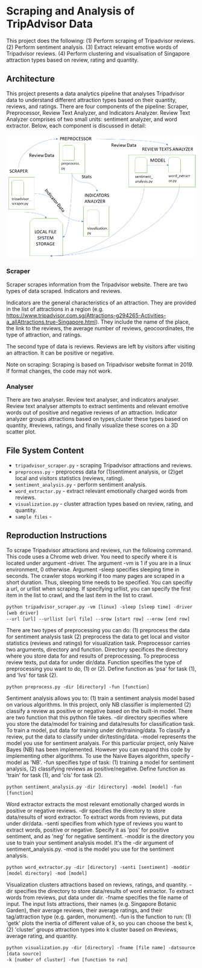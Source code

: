 # Scraping and Analysis of TripAdvisor Data #

This project does the following: 
(1) Perform scraping of Tripadvisor reviews.
(2) Perform sentiment analysis.
(3) Extract relevant emotive words of Tripadvisor reviews.
(4) Perform clustering and visualisation of Singapore attraction types based on review, rating and quantity.

## Architecture ##

This project presents a data analytics pipeline that analyses Tripadvisor data to understand different attraction types 
based on their quantity, reviews, and ratings. There are four components of the pipeline: Scraper, Preprocessor, Review Text Analyzer, and 
Indicators Analyzer. Review Text Analyzer comprises of two small units: sentiment analyzer, and word extractor. Below, each component
is discussed in detail:

![](data_pipeline.png)

### Scraper ###
Scraper scrapes information from the Tripadvisor website. There are two types of data scraped. Indicators and reviews. 

Indicators are the general characteristics of an attraction. They are provided in the list of attractions in a region 
(e.g. https://www.tripadvisor.com.sg/Attractions-g294265-Activities-a_allAttractions.true-Singapore.html). They include 
 the name of the place, the link to the reviews, the average number of reviews, geocoordinates, the type of attraction, 
 and ratings. 
 
 The second type of data is reviews. Reviews are left by visitors after visiting an attraction. 
 It can be positive or negative.
 
 Note on scraping: Scraping is based on Tripadvisor website format in 2019. If format changes, the code may not work.

### Analyser ###
There are two analyser. Review text analyser, and indicators analyser. Review text analyser attempts to extract sentiments and 
relevant emotive words out of positive and negative reviews of an attraction. Indicator analyzer groups attractions based on 
types,cluster these types based on quantity, #reviews, ratings, and finally visualize these scores on a 3D scatter plot.

## File System Content ##

* `tripadvisor_scraper.py` - scraping Tripadvisor attractions and reviews.
* `preprocess.py` - preprocess data for (1)sentiment analysis, or (2)get local and visitors statistics (reviews, rating).
* `sentiment_analysis.py` - perform sentiment analysis.
* `word_extractor.py` - extract relevant emotionally charged words from reviews. 
* `visualization.py` - cluster attraction types based on review, rating, and quantity. 
* `sample files` - 

## Reproduction Instructions ##

To scrape Tripadvisor attractions and reviews, run the following command. This code uses a Chrome web driver. You need to 
specify where it is located under argument -driver. The argument -vm is 1 if you are in a linux environment, 0 otherwise. Argument -sleep 
specifies sleeping time in seconds. The crawler stops working if too many pages are scraped in a short duration. Thus, sleeping time needs 
to be specified. You can specifiy a url, or urllist when scraping. If specifying urllist, you can specify the first item in the list to crawl, 
and the last item in the list to crawl. 

```
python tripadvisor_scraper.py -vm [linux] -sleep [sleep time] -driver [web driver]
--url [url] --urllist [url file] --srow [start row] --erow [end row]
```

There are two types of preprocessing you can do: (1) preprocess the data for sentiment analysis task (2) preprocess the data to get local 
and visitor statistics (reviews and ratings) for visualization task. Preprocessor carries two arguments, directory and function. Directory specifices the directory 
where you store data for and results of preprocessing. To preprocess review texts, put data for under dir/data. Function specifies the type of preprocessing you want to do, (1) or (2). Define function as 
'psa' for task (1), and 'lvs' for task (2).  

```
python preprocess.py -dir [directory] -fun [function]
```

Sentiment analysis allows you to: (1) train a sentiment analysis model based on various algorithms. In this project, only NB classifier is implemented (2) 
classify a review as positive or negative based on the built-in model. There are two function that this python file takes. -dir directory specifies where 
you store the data/model for training and data/results for classification task. To train a model, put data for training under dir/training/data. To classify a review, 
put the data to classify under dir/testing/data. -model represents the model you use for sentiment analyais. For this particular project, only Naive Bayes (NB) has been implemented. 
However you can expand this code by implementing other algorithms. To use the Naive Bayes algorithm, specify -model as 'NB'. -fun specifies type of task: (1) training a model for sentiment analysis, 
(2) classifying reviews as positive/negative. Define function as 'train' for task (1), and 'cls' for task (2).


```
python sentiment_analysis.py -dir [directory] -model [model] -fun [function]
```

Word extractor extracts the most relevant emotionally charged words in positive or negative reviews. -dir specifies the directory to store data/results of word extractor. 
To extract words from reviews, put data under dir/data. -senti specifies from which type of reviews you want to extract words, positive or negative. Specify it as 'pos' for positive sentiment, and as 'neg' for negative sentiment. 
-moddir is the directory you use to train your sentiment analysis model. It's the -dir argument of sentiment_analysis.py. -mod is the model you use for the sentiment analysis. 

```
python word_extractor.py -dir [directory] -senti [sentiment] -moddir [model directory] -mod [model]
```

Visualization clusters attractions based on reviews, ratings, and quantity. -dir specifies the directory to store data/results of word extractor. 
To extract words from reviews, put data under dir. -fname specifies the file name of input. The input lists attractions, their names (e.g. Singapore Botanic Garden), 
their average reviews, their average ratings, and their tag/attraction type (e.g. garden, monument). -fun is the function to run: (1) 'getk' plots the inertia 
of different value of k, so you can choose the best k, (2) 'cluster' groups attraction types into k cluster based on #reviews, average rating, and quantity. 

````
python visualization.py -dir [directory] -fname [file name] -datsource [data source] 
-k [number of cluster] -fun [function to run] 
````



